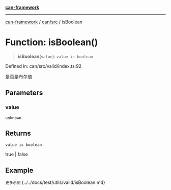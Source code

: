 [**can-framework**](../../../README.md)

***

[can-framework](../../../modules.md) / [can/src](../README.md) / isBoolean

# Function: isBoolean()

> **isBoolean**(`value`): `value is boolean`

Defined in: can/src/valid/index.ts:92

是否是布尔值

## Parameters

### value

`unknown`

## Returns

`value is boolean`

true | false

## Example

```更多示例```
{../../docs/test/utils/valid/isBoolean.md}
